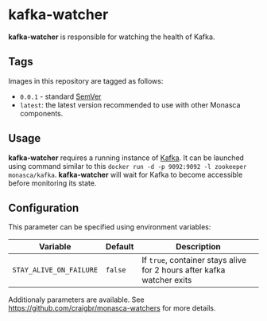 kafka-watcher
==========

**kafka-watcher** is responsible for watching the health of Kafka.

Tags
----

Images in this repository are tagged as follows:

* `0.0.1` - standard [SemVer][1]
* `latest`: the latest version recommended to use with other Monasca
  components.


Usage
-----

**kafka-watcher** requires a running instance of [Kafka][2]. It can be launched using
command similar to this ```docker run -d -p 9092:9092 -l zookeeper monasca/kafka```.
**kafka-watcher** will wait for Kafka to become accessible before monitoring its state.

Configuration
-------------

This parameter can be specified using environment variables:

| Variable                      | Default          | Description                           |
|-------------------------------|------------------|---------------------------------------|
| `STAY_ALIVE_ON_FAILURE`       | `false`          | If `true`, container stays alive for 2 hours after kafka watcher exits |


Additionaly parameters are available.  See https://github.com/craigbr/monasca-watchers for more details.

[1]: http://semver.org/
[2]: https://github.com/monasca/monasca-docker/tree/master/kafka
